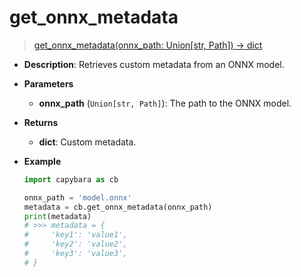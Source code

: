 # get_onnx_metadata

> [get_onnx_metadata(onnx_path: Union[str, Path]) -> dict](https://github.com/DocsaidLab/Capybara/blob/975d62fba4f76db59e715c220f7a2af5ad8d050e/capybara/onnxengine/metadata.py#L10)

- **Description**: Retrieves custom metadata from an ONNX model.

- **Parameters**

  - **onnx_path** (`Union[str, Path]`): The path to the ONNX model.

- **Returns**

  - **dict**: Custom metadata.

- **Example**

  ```python
  import capybara as cb

  onnx_path = 'model.onnx'
  metadata = cb.get_onnx_metadata(onnx_path)
  print(metadata)
  # >>> metadata = {
  #     'key1': 'value1',
  #     'key2': 'value2',
  #     'key3': 'value3',
  # }
  ```
